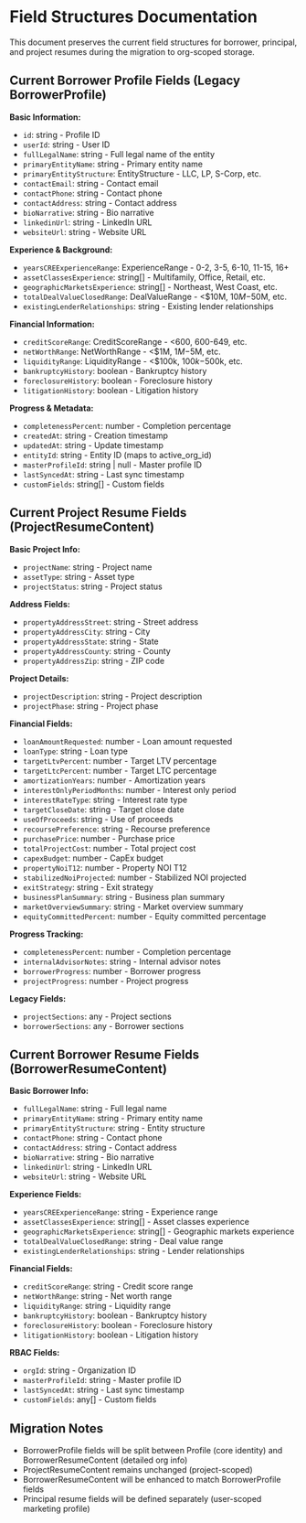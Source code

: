 # Field Structures Documentation

This document preserves the current field structures for borrower, principal, and project resumes during the migration to org-scoped storage.

## Current Borrower Profile Fields (Legacy BorrowerProfile)

**Basic Information:**
- `id`: string - Profile ID
- `userId`: string - User ID
- `fullLegalName`: string - Full legal name of the entity
- `primaryEntityName`: string - Primary entity name
- `primaryEntityStructure`: EntityStructure - LLC, LP, S-Corp, etc.
- `contactEmail`: string - Contact email
- `contactPhone`: string - Contact phone
- `contactAddress`: string - Contact address
- `bioNarrative`: string - Bio narrative
- `linkedinUrl`: string - LinkedIn URL
- `websiteUrl`: string - Website URL

**Experience & Background:**
- `yearsCREExperienceRange`: ExperienceRange - 0-2, 3-5, 6-10, 11-15, 16+
- `assetClassesExperience`: string[] - Multifamily, Office, Retail, etc.
- `geographicMarketsExperience`: string[] - Northeast, West Coast, etc.
- `totalDealValueClosedRange`: DealValueRange - <$10M, $10M-$50M, etc.
- `existingLenderRelationships`: string - Existing lender relationships

**Financial Information:**
- `creditScoreRange`: CreditScoreRange - <600, 600-649, etc.
- `netWorthRange`: NetWorthRange - <$1M, $1M-$5M, etc.
- `liquidityRange`: LiquidityRange - <$100k, $100k-$500k, etc.
- `bankruptcyHistory`: boolean - Bankruptcy history
- `foreclosureHistory`: boolean - Foreclosure history
- `litigationHistory`: boolean - Litigation history

**Progress & Metadata:**
- `completenessPercent`: number - Completion percentage
- `createdAt`: string - Creation timestamp
- `updatedAt`: string - Update timestamp
- `entityId`: string - Entity ID (maps to active_org_id)
- `masterProfileId`: string | null - Master profile ID
- `lastSyncedAt`: string - Last sync timestamp
- `customFields`: string[] - Custom fields

## Current Project Resume Fields (ProjectResumeContent)

**Basic Project Info:**
- `projectName`: string - Project name
- `assetType`: string - Asset type
- `projectStatus`: string - Project status

**Address Fields:**
- `propertyAddressStreet`: string - Street address
- `propertyAddressCity`: string - City
- `propertyAddressState`: string - State
- `propertyAddressCounty`: string - County
- `propertyAddressZip`: string - ZIP code

**Project Details:**
- `projectDescription`: string - Project description
- `projectPhase`: string - Project phase

**Financial Fields:**
- `loanAmountRequested`: number - Loan amount requested
- `loanType`: string - Loan type
- `targetLtvPercent`: number - Target LTV percentage
- `targetLtcPercent`: number - Target LTC percentage
- `amortizationYears`: number - Amortization years
- `interestOnlyPeriodMonths`: number - Interest only period
- `interestRateType`: string - Interest rate type
- `targetCloseDate`: string - Target close date
- `useOfProceeds`: string - Use of proceeds
- `recoursePreference`: string - Recourse preference
- `purchasePrice`: number - Purchase price
- `totalProjectCost`: number - Total project cost
- `capexBudget`: number - CapEx budget
- `propertyNoiT12`: number - Property NOI T12
- `stabilizedNoiProjected`: number - Stabilized NOI projected
- `exitStrategy`: string - Exit strategy
- `businessPlanSummary`: string - Business plan summary
- `marketOverviewSummary`: string - Market overview summary
- `equityCommittedPercent`: number - Equity committed percentage

**Progress Tracking:**
- `completenessPercent`: number - Completion percentage
- `internalAdvisorNotes`: string - Internal advisor notes
- `borrowerProgress`: number - Borrower progress
- `projectProgress`: number - Project progress

**Legacy Fields:**
- `projectSections`: any - Project sections
- `borrowerSections`: any - Borrower sections

## Current Borrower Resume Fields (BorrowerResumeContent)

**Basic Borrower Info:**
- `fullLegalName`: string - Full legal name
- `primaryEntityName`: string - Primary entity name
- `primaryEntityStructure`: string - Entity structure
- `contactPhone`: string - Contact phone
- `contactAddress`: string - Contact address
- `bioNarrative`: string - Bio narrative
- `linkedinUrl`: string - LinkedIn URL
- `websiteUrl`: string - Website URL

**Experience Fields:**
- `yearsCREExperienceRange`: string - Experience range
- `assetClassesExperience`: string[] - Asset classes experience
- `geographicMarketsExperience`: string[] - Geographic markets experience
- `totalDealValueClosedRange`: string - Deal value range
- `existingLenderRelationships`: string - Lender relationships

**Financial Fields:**
- `creditScoreRange`: string - Credit score range
- `netWorthRange`: string - Net worth range
- `liquidityRange`: string - Liquidity range
- `bankruptcyHistory`: boolean - Bankruptcy history
- `foreclosureHistory`: boolean - Foreclosure history
- `litigationHistory`: boolean - Litigation history

**RBAC Fields:**
- `orgId`: string - Organization ID
- `masterProfileId`: string - Master profile ID
- `lastSyncedAt`: string - Last sync timestamp
- `customFields`: any[] - Custom fields

## Migration Notes

- BorrowerProfile fields will be split between Profile (core identity) and BorrowerResumeContent (detailed org info)
- ProjectResumeContent remains unchanged (project-scoped)
- BorrowerResumeContent will be enhanced to match BorrowerProfile fields
- Principal resume fields will be defined separately (user-scoped marketing profile)
